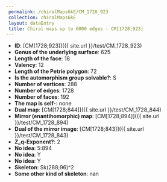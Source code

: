 ```yaml
--- 
 permalink: /chiralMaps6kE/CM_1728_923 
 collection: chiralMaps6kE
 layout: dataEntry
 title: Chiral maps up to 6000 edges - CM[1728;923]
---
```


- **ID**: [CM[1728;923]]({{ site.url }}/test/CM_1728_923)
- **Genus of the underlying surface**: 625
- **Length of the face**: 18
- **Valency**: 12
- **Length of the Petrie polygon**: 72
- **Is the automorphism group solvable?**: S
- **Number of vertices**: 288
- **Number of edges**: 1728
- **Number of faces**: 192
- **The map is self-**: none
- **Dual map**: [CM[1728;844]]({{ site.url }}/test/CM_1728_844)
- **Mirror (enantihomorphic) map**: [CM[1728;894]]({{ site.url }}/test/CM_1728_894)
- **Dual of the mirror image**: [CM[1728;843]]({{ site.url }}/test/CM_1728_843)
- **Z_q-Exponent?**: 2
- **No idea**:  5:894
- **No idea**: Y
- **No idea**: Y
- **Skeleton**: Sk(288;96)^2
- **Some other kind of skeleton**: nan
